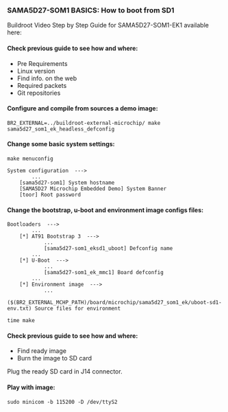 ### SAMA5D27-SOM1 BASICS: How to boot from SD1

Buildroot Video Step by Step Guide for SAMA5D27-SOM1-EK1 available here:

#### Check previous guide to see how and where: 

- Pre Requirements 
- Linux version 
- Find info. on the web
- Required packets
- Git repositories

#### Configure and compile from sources a demo image:
```
BR2_EXTERNAL=../buildroot-external-microchip/ make sama5d27_som1_ek_headless_defconfig
```
#### Change some basic system settings: 
```
make menuconfig

System configuration  --->
        ...
    [sama5d27-som1] System hostname
    [SAMA5D27 Microchip Embedded Demo] System Banner
    [toor] Root password
```
#### Change the bootstrap, u-boot and environment image configs files:

```
Bootloaders  --->
        ...
    [*] AT91 Bootstrap 3  --->
            ...
            [sama5d27-som1_eksd1_uboot] Defconfig name
        ...
    [*] U-Boot  --->
            ...
            [sama5d27-som1_ek_mmc1] Board defconfig
        ...
    [*] Environment image  --->			
            ...
            ($(BR2_EXTERNAL_MCHP_PATH)/board/microchip/sama5d27_som1_ek/uboot-sd1-env.txt) Source files for environment

time make
```

#### Check previous guide to see how and where: 
- Find ready image
- Burn the image to SD card

Plug the ready SD card in J14 connector.

#### Play with image:
```
sudo minicom -b 115200 -D /dev/ttyS2
```
